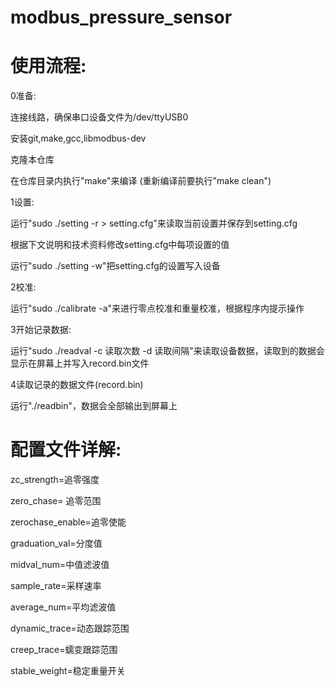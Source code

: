 # modbus_pressure_sensor

# 使用流程:
0准备:

连接线路，确保串口设备文件为/dev/ttyUSB0

安装git,make,gcc,libmodbus-dev

克隆本仓库

在仓库目录内执行"make"来编译 (重新编译前要执行"make clean")

1设置:

运行"sudo ./setting -r > setting.cfg"来读取当前设置并保存到setting.cfg

根据下文说明和技术资料修改setting.cfg中每项设置的值

运行"sudo ./setting -w"把setting.cfg的设置写入设备

2校准:

运行"sudo ./calibrate -a"来进行零点校准和重量校准，根据程序内提示操作

3开始记录数据:

运行"sudo ./readval -c 读取次数 -d 读取间隔"来读取设备数据，读取到的数据会显示在屏幕上并写入record.bin文件

4读取记录的数据文件(record.bin)

运行"./readbin"，数据会全部输出到屏幕上

# 配置文件详解:
zc_strength=追零强度

zero_chase= 追零范围

zerochase_enable=追零使能

graduation_val=分度值

midval_num=中值滤波值

sample_rate=采样速率

average_num=平均滤波值

dynamic_trace=动态跟踪范围

creep_trace=蠕变跟踪范围

stable_weight=稳定重量开关
